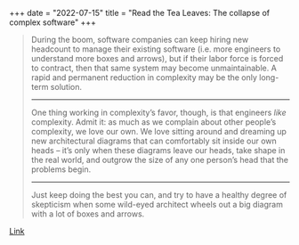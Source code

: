 +++
date = "2022-07-15"
title = "Read the Tea Leaves: The collapse of complex software"
+++

> During the boom, software companies can keep hiring new headcount to manage their existing software (i.e. more engineers to understand more boxes and arrows), but if their labor force is forced to contract, then that same system may become unmaintainable. A rapid and permanent reduction in complexity may be the only long-term solution.
>
> ---
>
> One thing working in complexity’s favor, though, is that engineers *like* complexity. Admit it: as much as we complain about other people’s complexity, we love our own. We love sitting around and dreaming up new architectural diagrams that can comfortably sit inside our own heads – it’s only when these diagrams leave our heads, take shape in the real world, and outgrow the size of any one person’s head that the problems begin.
>
> ---
>
> Just keep doing the best you can, and try to have a healthy degree of skepticism when some wild-eyed architect wheels out a big diagram with a lot of boxes and arrows.

[Link](https://nolanlawson.com/2022/06/09/the-collapse-of-complex-software/)
